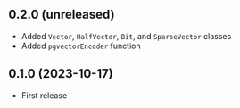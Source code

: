 ## 0.2.0 (unreleased)

- Added `Vector`, `HalfVector`, `Bit`, and `SparseVector` classes
- Added `pgvectorEncoder` function

## 0.1.0 (2023-10-17)

- First release
